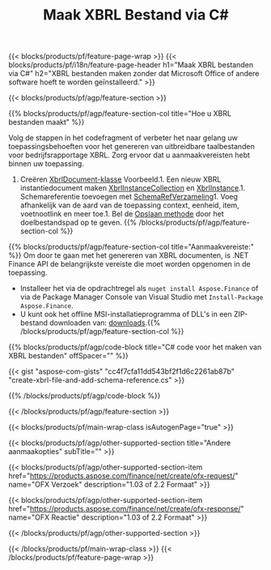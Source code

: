 ﻿---
title: Maak XBRL Bestand via C#
description: Voorbeeldcode voor het maken van XBRL-bestanden. Gebruik API voorbeeldcode voor het genereren van batch-XBRLbestanden binnen op .NET gebaseerde applicaties. 
url: /nl/net/create/xbrl/
family: finance
platformtag: net
feature: create
informat: XBRL
outformat: 
otherformats: 
---
{{< blocks/products/pf/feature-page-wrap >}}
{{< blocks/products/pf/i18n/feature-page-header h1="Maak XBRL bestanden via C#" h2="XBRL bestanden maken zonder dat Microsoft Office of andere software hoeft te worden geïnstalleerd." >}}

{{< blocks/products/pf/agp/feature-section >}}

{{% blocks/products/pf/agp/feature-section-col title="Hoe u XBRL bestanden maakt" %}}

Volg de stappen in het codefragment of verbeter het naar gelang uw toepassingsbehoeften voor het genereren van uitbreidbare taalbestanden voor bedrijfsrapportage XBRL. Zorg ervoor dat u aanmaakvereisten hebt binnen uw toepassing.

1. Creëren [XbrlDocument-klasse](https://apireference.aspose.com/finance/net/aspose.finance.xbrl/xbrldocument) Voorbeeld.1. Een nieuw XBRL instantiedocument maken [XbrlInstanceCollection](https://apireference.aspose.com/finance/net/aspose.finance.xbrl/xbrlinstancecollection) en [XbrlInstance](https://apireference.aspose.com/finance/net/aspose.finance.xbrl/xbrlinstance).1. Schemareferentie toevoegen met [SchemaRefVerzameling](https://apireference.aspose.com/finance/net/aspose.finance.xbrl/schemarefcollection)1. Voeg afhankelijk van de aard van de toepassing context, eenheid, item, voetnootlink en meer toe.1. Bel de [Opslaan methode](https://apireference.aspose.com/finance/net/aspose.finance.xbrl.xbrldocument/save/methods/1) door het doelbestandspad op te geven.
{{% /blocks/products/pf/agp/feature-section-col %}}

{{% blocks/products/pf/agp/feature-section-col title="Aanmaakvereiste:" %}}
Om door te gaan met het genereren van XBRL documenten, is .NET Finance API de belangrijkste vereiste die moet worden opgenomen in de toepassing. 
- Installeer het via de opdrachtregel als ```nuget install Aspose.Finance``` of via de Package Manager Console van Visual Studio met ```Install-Package Aspose.Finance```.
- U kunt ook het offline MSI-installatieprogramma of DLL's in een ZIP-bestand downloaden van: [downloads](https://downloads.aspose.com/finance/net).{{% /blocks/products/pf/agp/feature-section-col %}}

{{% blocks/products/pf/agp/code-block title="C# code voor het maken van XBRL bestanden" offSpacer="" %}}

{{< gist "aspose-com-gists" "cc4f7cfa11dd543bf2f1d6c2261ab87b" "create-xbrl-file-and-add-schema-reference.cs" >}}

{{% /blocks/products/pf/agp/code-block %}}

{{< /blocks/products/pf/agp/feature-section >}}

{{< blocks/products/pf/main-wrap-class isAutogenPage="true" >}}

{{< blocks/products/pf/agp/other-supported-section title="Andere aanmaakopties" subTitle="" >}}

{{< blocks/products/pf/agp/other-supported-section-item href="https://products.aspose.com/finance/net/create/ofx-request/" name="OFX Verzoek" description="1.03 of 2.2 Formaat" >}}

{{< blocks/products/pf/agp/other-supported-section-item href="https://products.aspose.com/finance/net/create/ofx-response/" name="OFX Reactie" description="1.03 of 2.2 Formaat" >}}

{{< /blocks/products/pf/agp/other-supported-section >}}

{{< /blocks/products/pf/main-wrap-class >}}
{{< /blocks/products/pf/feature-page-wrap >}}